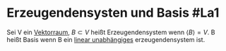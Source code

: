 # Erzeugendensysten und Basis #La1 
Sei V ein [Vektorraum](Vektorraum.md), $B\subset V$ heißt Erzeugendensystem wenn $\langle B \rangle=V$. B heißt Basis wenn B ein [linear unabhängiges](Lineare%20Unabh%C3%A4ngigkeit.md) erzeugendensystem ist.